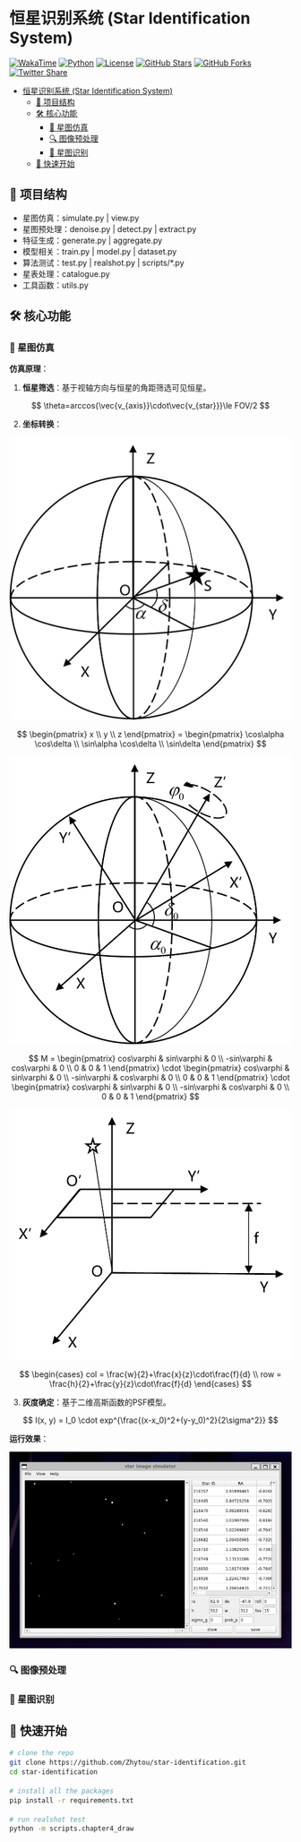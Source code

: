 # 恒星识别系统 (Star Identification System)

[![WakaTime](https://wakatime.com/badge/user/a7b329b7-d489-40d2-9239-8be7cf83b65e/project/018d0c19-921c-4e32-b5ce-f4af890fa9eb.svg)](https://wakatime.com/badge/user/a7b329b7-d489-40d2-9239-8be7cf83b65e/project/018d0c19-921c-4e32-b5ce-f4af890fa9eb)
[![Python](https://img.shields.io/badge/Python-3.10%2B-blue?logo=python)](https://www.python.org/)
[![License](https://img.shields.io/badge/License-MIT-green)](LICENSE)
[![GitHub Stars](https://img.shields.io/github/stars/Zhytou/star-identification)](https://github.com/Zhytou/star-identification/stargazers)
[![GitHub Forks](https://img.shields.io/github/forks/Zhytou/star-identification)](https://github.com/Zhytou/star-identification/network/members)
[![Twitter Share](https://img.shields.io/twitter/url?url=https%3A%2F%2Fgithub.com%2FZhytou%2Fstar-identification&style=social)](https://twitter.com/intent/tweet?text=Check%20out%20this%20awesome%20star%20identification%20system!&url=https%3A%2F%2Fgithub.com%2FZhytou%2Fstar-identification)

- [恒星识别系统 (Star Identification System)](#恒星识别系统-star-identification-system)
  - [📂 项目结构](#-项目结构)
  - [🛠️ 核心功能](#️-核心功能)
    - [🌌 星图仿真](#-星图仿真)
    - [🔍 图像预处理](#-图像预处理)
    - [🎯 星图识别](#-星图识别)
  - [🚀 快速开始](#-快速开始)

## 📂 项目结构

- 星图仿真：simulate.py | view.py
- 星图预处理：denoise.py | detect.py | extract.py
- 特征生成：generate.py | aggregate.py
- 模型相关：train.py | model.py | dataset.py
- 算法测试：test.py | realshot.py | scripts/*.py
- 星表处理：catalogue.py
- 工具函数：utils.py

## 🛠️ 核心功能

### 🌌 星图仿真

**仿真原理**：

1. **恒星筛选**：基于视轴方向与恒星的角距筛选可见恒星。

  $$
    \theta=arccos{\vec{v_{axis}}\cdot\vec{v_{star}}}\le FOV/2
  $$

2. **坐标转换**：
  
  ![celestial_coord_system](imgs/celestial_coord_system.png)

  $$
  \begin{pmatrix}
  x \\
  y \\
  z
  \end{pmatrix} =
  \begin{pmatrix}
  \cos\alpha \cos\delta \\
  \sin\alpha \cos\delta \\
  \sin\delta
  \end{pmatrix}
  $$

  ![sensor_coord_system](imgs/sensor_coord_system.png)

  $$
  M =
  \begin{pmatrix}
  cos\varphi & sin\varphi & 0 \\
  -sin\varphi & cos\varphi & 0 \\
  0 & 0 & 1
  \end{pmatrix}
  \cdot
  \begin{pmatrix}
  cos\varphi & sin\varphi & 0 \\
  -sin\varphi & cos\varphi & 0 \\
  0 & 0 & 1
  \end{pmatrix}
  \cdot
  \begin{pmatrix}
  cos\varphi & sin\varphi & 0 \\
  -sin\varphi & cos\varphi & 0 \\
  0 & 0 & 1
  \end{pmatrix}
  $$

  ![pixel_coord_system](imgs/pixel_coord_system.png)

  $$
  \begin{cases}
  col = \frac{w}{2}+\frac{x}{z}\cdot\frac{f}{d} \\
  row = \frac{h}{2}+\frac{y}{z}\cdot\frac{f}{d}
  \end{cases}
  $$

3. **灰度确定**：基于二维高斯函数的PSF模型。

  $$
    I(x, y) = I_0 \cdot exp^{\frac{(x-x_0)^2+(y-y_0)^2}{2\sigma^2}}
  $$


**运行效果**：

![star_simulator_gui](imgs/star_simulator_gui.png)

### 🔍 图像预处理

### 🎯 星图识别

## 🚀 快速开始

```bash
# clone the repo
git clone https://github.com/Zhytou/star-identification.git  
cd star-identification  

# install all the packages
pip install -r requirements.txt  

# run realshot test
python -m scripts.chapter4_draw
```
